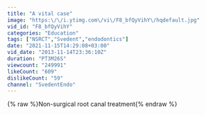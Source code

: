 ```yaml
---
title: "A vital case"
image: "https:\/\/i.ytimg.com\/vi\/F8_bfQyVihY\/hqdefault.jpg"
vid_id: "F8_bfQyVihY"
categories: "Education"
tags: ["NSRCT","Svedent","endodontics"]
date: "2021-11-15T14:29:08+03:00"
vid_date: "2013-11-14T23:36:10Z"
duration: "PT3M26S"
viewcount: "249991"
likeCount: "609"
dislikeCount: "59"
channel: "SvedentEndo"
---
```

{% raw %}Non-surgical root canal treatment{% endraw %}
